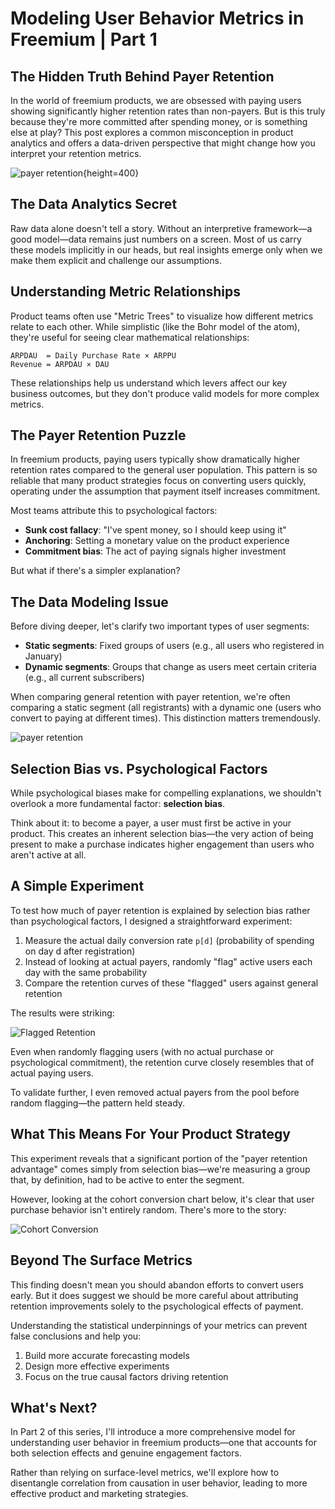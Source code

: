 # Modeling User Behavior Metrics in Freemium | Part 1

## The Hidden Truth Behind Payer Retention

In the world of freemium products, we are obsessed with paying users showing significantly higher retention rates than non-payers. But is this truly because they're more committed after spending money, or is something else at play? This post explores a common misconception in product analytics and offers a data-driven perspective that might change how you interpret your retention metrics.

![payer retention](public/img/Selection-Bias.jpg){height=400} 

## The Data Analytics Secret

Raw data alone doesn't tell a story. Without an interpretive framework—a good model—data remains just numbers on a screen. Most of us carry these models implicitly in our heads, but real insights emerge only when we make them explicit and challenge our assumptions.

## Understanding Metric Relationships

Product teams often use "Metric Trees" to visualize how different metrics relate to each other. While simplistic (like the Bohr model of the atom), they're useful for seeing clear mathematical relationships:

```
ARPDAU  = Daily Purchase Rate × ARPPU
Revenue = ARPDAU × DAU
```

These relationships help us understand which levers affect our key business outcomes, but they don't produce valid models for more complex metrics.

## The Payer Retention Puzzle

In freemium products, paying users typically show dramatically higher retention rates compared to the general user population. This pattern is so reliable that many product strategies focus on converting users quickly, operating under the assumption that payment itself increases commitment.

Most teams attribute this to psychological factors:
- **Sunk cost fallacy**: "I've spent money, so I should keep using it"
- **Anchoring**: Setting a monetary value on the product experience
- **Commitment bias**: The act of paying signals higher investment

But what if there's a simpler explanation?

## The Data Modeling Issue

Before diving deeper, let's clarify two important types of user segments:

- **Static segments**: Fixed groups of users (e.g., all users who registered in January)
- **Dynamic segments**: Groups that change as users meet certain criteria (e.g., all current subscribers)

When comparing general retention with payer retention, we're often comparing a static segment (all registrants) with a dynamic one (users who convert to paying at different times). This distinction matters tremendously.

![payer retention](public/img/payer_retention.svg)

## Selection Bias vs. Psychological Factors

While psychological biases make for compelling explanations, we shouldn't overlook a more fundamental factor: **selection bias**. 

Think about it: to become a payer, a user must first be active in your product. This creates an inherent selection bias—the very action of being present to make a purchase indicates higher engagement than users who aren't active at all.

## A Simple Experiment

To test how much of payer retention is explained by selection bias rather than psychological factors, I designed a straightforward experiment:

1. Measure the actual daily conversion rate `p[d]` (probability of spending on day d after registration)
2. Instead of looking at actual payers, randomly "flag" active users each day with the same probability
3. Compare the retention curves of these "flagged" users against general retention

The results were striking:

![Flagged Retention](public/img/flagged_retention.svg)

Even when randomly flagging users (with no actual purchase or psychological commitment), the retention curve closely resembles that of actual paying users. 

To validate further, I even removed actual payers from the pool before random flagging—the pattern held steady.

## What This Means For Your Product Strategy

This experiment reveals that a significant portion of the "payer retention advantage" comes simply from selection bias—we're measuring a group that, by definition, had to be active to enter the segment.

However, looking at the cohort conversion chart below, it's clear that user purchase behavior isn't entirely random. There's more to the story:

![Cohort Conversion](public/img/cohort_conversion.svg)

## Beyond The Surface Metrics

This finding doesn't mean you should abandon efforts to convert users early. But it does suggest we should be more careful about attributing retention improvements solely to the psychological effects of payment.

Understanding the statistical underpinnings of your metrics can prevent false conclusions and help you:

1. Build more accurate forecasting models
2. Design more effective experiments
3. Focus on the true causal factors driving retention

## What's Next?

In Part 2 of this series, I'll introduce a more comprehensive model for understanding user behavior in freemium products—one that accounts for both selection effects and genuine engagement factors.

Rather than relying on surface-level metrics, we'll explore how to disentangle correlation from causation in user behavior, leading to more effective product and marketing strategies.
